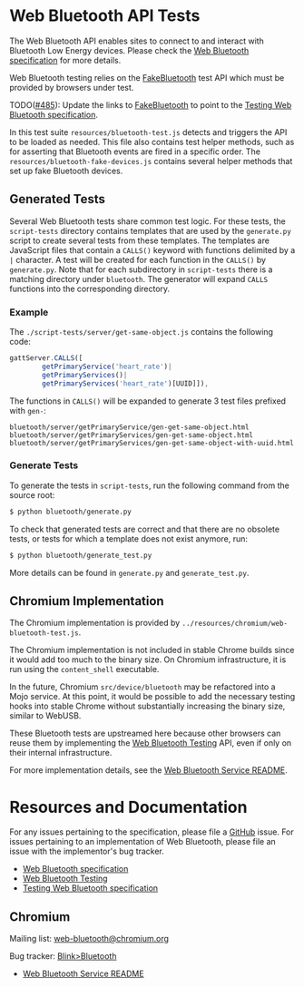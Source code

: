 # Web Bluetooth API Tests

The Web Bluetooth API enables sites to connect to and interact with Bluetooth
Low Energy devices. Please check the [Web Bluetooth specification] for more
details.

Web Bluetooth testing relies on the [FakeBluetooth][Web Bluetooth
Testing] test API which must be provided by browsers under test.

TODO([#485]): Update the links to [FakeBluetooth][Web Bluetooth Testing] to
point to the [Testing Web Bluetooth specification].

In this test suite `resources/bluetooth-test.js` detects and triggers
the API to be loaded as needed. This file also contains test helper methods,
such as for asserting that Bluetooth events are fired in a specific order.
The `resources/bluetooth-fake-devices.js` contains several helper methods that set
up fake Bluetooth devices.

[Web Bluetooth specification]: https://WebBluetoothCG.github.io/web-bluetooth
[Web Bluetooth Testing]:
https://docs.google.com/document/d/1Nhv_oVDCodd1pEH_jj9k8gF4rPGb_84VYaZ9IG8M_WY/
[#485]: https://github.com/WebBluetoothCG/web-bluetooth/issues/485
[Testing Web Bluetooth specification]:
https://WebBluetoothCG.github.io/web-bluetooth/tests.html

## Generated Tests

Several Web Bluetooth tests share common test logic. For these tests, the
`script-tests` directory contains templates that are used by the
`generate.py` script to create several tests from these templates. The templates
are JavaScript files that contain a `CALLS()` keyword with functions delimited by
a `|` character. A test will be created for each function in the `CALLS()` by
`generate.py`. Note that for each subdirectory in `script-tests` there is a
matching directory under `bluetooth`. The generator will expand `CALLS`
functions into the
corresponding directory.

### Example

The `./script-tests/server/get-same-object.js` contains the following
code:

```js
gattServer.CALLS([
        getPrimaryService('heart_rate')|
        getPrimaryServices()|
        getPrimaryServices('heart_rate')[UUID]]),
```

The functions in `CALLS()` will be expanded to generate 3 test files prefixed
with `gen-`:

```
bluetooth/server/getPrimaryService/gen-get-same-object.html
bluetooth/server/getPrimaryServices/gen-get-same-object.html
bluetooth/server/getPrimaryServices/gen-get-same-object-with-uuid.html
```

### Generate Tests

To generate the tests in `script-tests`, run the following command from the
source root:

```sh
$ python bluetooth/generate.py
```

To check that generated tests are correct and that there are no obsolete tests,
or tests for which a template does not exist anymore, run:

```sh
$ python bluetooth/generate_test.py
```

More details can be found in `generate.py` and `generate_test.py`.

## Chromium Implementation
The Chromium implementation is provided by
`../resources/chromium/web-bluetooth-test.js`.

The Chromium implementation is not included in stable Chrome builds since it
would add too much to the binary size. On Chromium infrastructure, it is run
using the `content_shell` executable.

In the future, Chromium `src/device/bluetooth` may be refactored into a Mojo
service. At this point, it would be possible to add the necessary testing hooks
into stable Chrome without substantially increasing the binary size, similar to
WebUSB.

These Bluetooth tests are upstreamed here because other browsers can reuse them
by implementing the [Web Bluetooth Testing] API, even if only on their internal
infrastructure.

For more implementation details, see the [Web Bluetooth Service README].

[Web Bluetooth Service README]:
https://chromium.googlesource.com/chromium/src.git/+/master/content/browser/bluetooth/README.md

# Resources and Documentation

For any issues pertaining to the specification, please file a [GitHub]
issue. For issues pertaining to an implementation of Web Bluetooth, please
file an issue with the implementor's bug tracker.

* [Web Bluetooth specification]
* [Web Bluetooth Testing]
* [Testing Web Bluetooth specification]

[GitHub]: https://github.com/WebBluetoothCG/web-bluetooth

## Chromium

Mailing list: web-bluetooth@chromium.org

Bug tracker: [Blink>Bluetooth]

* [Web Bluetooth Service README]

[Blink>Bluetooth]: https://bugs.chromium.org/p/chromium/issues/list?q=component%3ABlink%3EBluetooth&can=2
